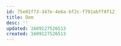 ```yaml
---
id: 75e01f73-347e-4e6a-bf2c-f791abff8f12
title: Dom
desc: ''
updated: 1609127526513
created: 1609127526513
---
```



